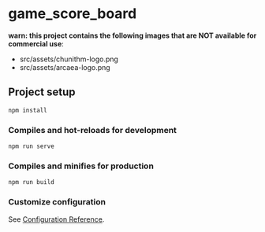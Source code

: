 # game_score_board

**warn: this project contains the following images that are NOT available for commercial use**:
- src/assets/chunithm-logo.png
- src/assets/arcaea-logo.png


## Project setup
```
npm install
```

### Compiles and hot-reloads for development
```
npm run serve
```

### Compiles and minifies for production
```
npm run build
```

### Customize configuration
See [Configuration Reference](https://cli.vuejs.org/config/).
